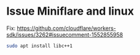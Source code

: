 # Issue Miniflare and linux

Fix: https://github.com/cloudflare/workers-sdk/issues/3262#issuecomment-1552855958

```bash
sudo apt install libc++1
```
